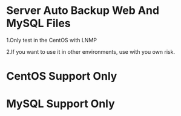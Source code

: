 # Server Auto Backup Web And MySQL Files
1.Only test in the CentOS with LNMP

2.If you want to use it in other environments, use with you own risk.
# CentOS Support Only
# MySQL Support Only
